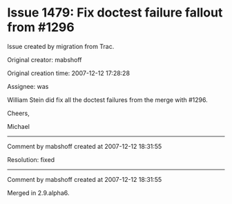 # Issue 1479: Fix doctest failure fallout from #1296

Issue created by migration from Trac.

Original creator: mabshoff

Original creation time: 2007-12-12 17:28:28

Assignee: was

William Stein did fix all the doctest failures from the merge with #1296.

Cheers,

Michael


---

Comment by mabshoff created at 2007-12-12 18:31:55

Resolution: fixed


---

Comment by mabshoff created at 2007-12-12 18:31:55

Merged in 2.9.alpha6.
